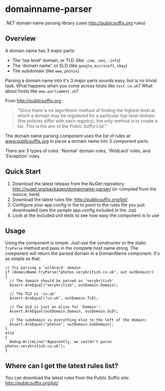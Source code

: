 domainname-parser
=================

.NET domain name parsing library (uses http://publicsuffix.org rules)

Overview
-----------
A domain name has 3 major parts:

- The 'top level' domain, or TLD (like `.com`, `.net`, `.info`) 
- The 'domain name', or SLD (like `google`, `microsoft`, `ebay`) 
- The subdomain (like `www`, `photos`)

Parsing a domain name into it's 3 major parts sounds easy, but is no trivial task. What happens when you come across hosts like `test.co.uk`? What about hosts like `www.parliament.uk`?

From http://publicsuffix.org :

> "Since there is no algorithmic method of finding the highest level at which a domain may be registered for a particular top-level domain (the policies differ with each registry), the only method is to create a list. This is the aim of the Public Suffix List."

The domain name parsing component uses the list of rules at www.publicsuffix.org to parse a domain name into 3 component parts. 

There are 3 types of rules: 
'Normal' domain rules, 'Wildcard' rules, and 'Exception' rules.

Quick Start
-----------

1. Download the latest release from the NuGet repository http://nuget.org/packages/domainname-parser/ (or compiled from the source, here)
2. Download the latest rules file: http://publicsuffix.org/list/
3. Configure your app.config in the to point to the rules file you just downloaded (see the sample app.config included in the .zip) 
4. Look at the included unit tests to see how easy the component is to use 

Usage
-----------

Using the component is simple. Just use the constructor or the static `TryParse` method and pass in the complete host name string. The component will return the parsed domain in a DomainName component. It's as simple as that:

    // Try parsing a 'wildcard' domain 
    if (DomainName.TryParse("photos.verybritish.co.uk", out outDomain)) 
    { 
      // The domain should be parsed as 'verybritish' 
      Assert.AreEqual("verybritish", outDomain.Domain);
      
      // The TLD is 'co.uk' 
      Assert.AreEqual("co.uk", outDomain.TLD);
      
      // The SLD is just an alias for 'Domain': 
      Assert.AreEqual(outDomain.Domain, outDomain.SLD);
      
      // The subdomain is everything else to the left of the domain: 
      Assert.AreEqual("photos", outDomain.SubDomain); 
    } 
    else 
    { 
      Debug.WriteLine("Apparently, we couldn't parse photos.verybritish.co.uk"); 
    }

Where can I get the latest rules list?
-----------
You can download the latest rules from the Public Suffix site: http://publicsuffix.org/list/ 
